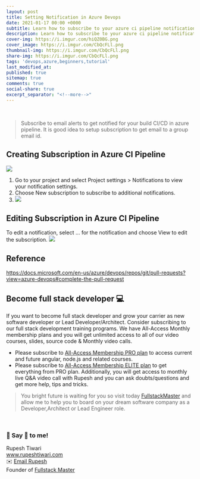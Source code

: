 ```yaml
---
layout: post
title: Setting Notification in Azure Devops
date: 2021-01-17 00:00 +0000
subtitle: Learn how to subscribe to your azure ci pipeline notification
description: Learn how to subscribe to your azure ci pipeline notification
cover-img: https://i.imgur.com/hiQZ0BG.png
cover_image: https://i.imgur.com/CbQcFLl.png
thumbnail-img: https://i.imgur.com/CbQcFLl.png
share-img: https://i.imgur.com/CbQcFLl.png
tags: 'devops,azure,beginners,tutorial'
last_modified_at:
published: true
sitemap: true
comments: true
social-share: true
excerpt_separator: "<!--more-->"
---
```

<br/>

> Subscribe to email alerts to get notified for your build CI/CD in azure pipeline. It is good idea to setup subscription to get email to a group email id. 

## Creating Subscription in Azure CI Pipeline

![](https://i.imgur.com/lXk3vyq.png)
1. Go to your project and select Project settings > Notifications to view your notification settings.
2. Choose New subscription to subscribe to additional notifications.
3. ![](https://i.imgur.com/Kyaxp7C.png)

## Editing Subscription in Azure CI Pipeline

To edit a notification, select ... for the notification and choose View to edit the subscription.
![](https://i.imgur.com/rwrsyrX.png)


## Reference 

https://docs.microsoft.com/en-us/azure/devops/repos/git/pull-requests?view=azure-devops#complete-the-pull-request

## Become full stack developer 💻

If you want to become full stack developer and grow your carrier as new software developer or Lead Developer/Architect. Consider subscribing to our full stack development training programs. We have All-Access Monthly membership plans and you will get unlimited access to all of our video courses, slides, source code & Monthly video calls.

- Please subscribe to [All-Access Membership PRO plan](https://www.fullstackmaster.net/pro) to access current and future angular, node.js and related courses.
- Please subscribe to [All-Access Membership ELITE plan](https://www.fullstackmaster.net/elite) to get everything from PRO plan. Additionally, you will get access to monthly live Q&A video call with Rupesh and you can ask doubts/questions and get more help, tips and tricks.

> You bright future is waiting for you so visit today [FullstackMaster](www.fullstackmaster.net) and allow me to help you to board on your dream software company as a Developer,Architect or Lead Engineer role.

<br/>

### 💖 Say 👋 to me! 

<div> 
Rupesh Tiwari </div><div>
<a href="https://www.rupeshtiwari.com"> www.rupeshtiwari.com</a> </div><div>
✉️ <a href="mailto:fullstackmaster1@gmail.com?subject=Hi"> Email Rupesh</a> </div><div>
Founder of <a href="https://www.fullstackmaster.net"> Fullstack Master</a></div><div>
</div>